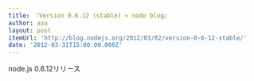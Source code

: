 ```yaml
---
title: 『Version 0.6.12 (stable) « node blog』
author: azu
layout: post
itemUrl: 'http://blog.nodejs.org/2012/03/02/version-0-6-12-stable/'
date: '2012-03-31T15:00:00.000Z'
---
```

node.js 0.6.12リリース
